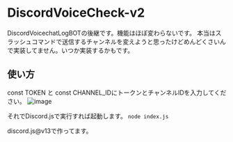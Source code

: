 # DiscordVoiceCheck-v2
DiscordVoicechatLogBOTの後継です。機能はほぼ変わらないです。
本当はスラッシュコマンドで送信するチャンネルを変えようと思ったけどめんどくさいんで実装してません。いつか実装するかもです。

## 使い方
const TOKEN と const CHANNEL_IDにトークンとチャンネルIDを入力してください。
![image](https://github.com/user-attachments/assets/99819269-b7e2-40fd-970e-6214b09554c2)

それでDiscord.jsで実行すれば起動します。
`node index.js`

discord.js@v13で作ってます。
